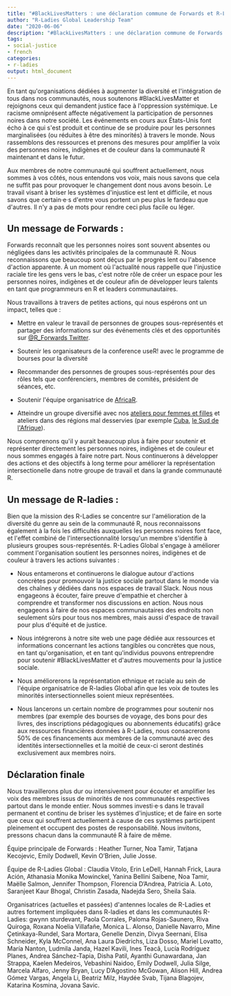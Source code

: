 ```yaml
---
title: "#BlackLivesMatters : une déclaration commune de Forwards et R-Ladies"
author: "R-Ladies Global Leadership Team"
date: "2020-06-06"
description: "#BlackLivesMatters : une déclaration commune de Forwards et R-Ladies"
tags: 
- social-justice
- french
categories:
- r-ladies
output: html_document
---
```




En tant qu'organisations dédiées à augmenter la diversité et
l'intégration de tous dans nos communautés, nous soutenons #BlackLivesMatter et rejoignons ceux qui demandent justice face à
l'oppression systémique. Le racisme omniprésent affecte négativement la participation
de personnes noires dans notre société. Les événements en cours aux États-Unis font écho à ce qui s'est produit et continue de se produire pour les personnes marginalisées (ou réduites à être des minorités) à travers le monde. 
Nous rassemblons des ressources et prenons des mesures pour amplifier la
voix des personnes noires, indigènes et de couleur dans la communauté R
maintenant et dans le futur.

Aux membres de notre communauté qui souffrent actuellement, nous
sommes à vos côtés, nous entendons vos voix, mais nous savons que cela
ne suffit pas pour provoquer le changement dont nous avons
besoin. Le travail visant à briser les systèmes d'injustice est lent et difficile, et nous savons que certain·e·s d'entre vous portent un peu plus le fardeau que d'autres. Il n'y a pas de mots pour rendre ceci plus facile ou léger.

## Un message de Forwards :

Forwards reconnaît que les personnes noires sont souvent absentes ou
négligées dans les activités principales de la communauté R. Nous
reconnaissons que beaucoup sont déçus par le progrès lent ou l'absence
d'action apparente. À un moment où l'actualité nous rappelle que l'injustice raciale tire les gens vers le bas, c'est notre rôle de
créer un espace pour les personnes noires, indigènes et de couleur
afin de développer leurs talents en tant que programmeurs en R et leaders communautaires.

Nous travaillons à travers de petites actions, qui nous espérons ont un impact, telles que :

- Mettre en valeur le travail de personnes de groupes sous-représentés
et partager des informations sur des événements clés et des opportunités
sur [\@R_Forwards Twitter](https://twitter.com/r_forwards).

- Soutenir les organisateurs de la conference useR! avec le programme de bourses pour la diversité

- Recommander des personnes de groupes sous-représentés pour des rôles
tels que conférenciers, membres de comités, président de séances,
etc.

- Soutenir l'équipe organisatrice de [AfricaR](https://africa-r.org/).

- Atteindre un groupe diversifié avec nos [ateliers pour femmes et
filles](https://forwards.github.io/blog/2019/09/22/workshops-for-women-and-girls/)
et ateliers dans des régions mal desservies (par exemple
[Cuba](https://forwards.github.io/blog/2018/07/07/havanar/), [le Sud de l'Afrique](https://forwards.github.io/blog/2020/05/25/southern-africa-project-2020/)).

Nous comprenons qu'il y aurait beaucoup plus à faire pour soutenir et
représenter directement les personnes noires, indigènes et de couleur
et nous sommes engagés à faire notre part. Nous continuerons à
développer des actions et des objectifs à long terme pour améliorer la
représentation intersectionelle dans notre groupe de travail et dans la grande communauté R.

## Un message de R-ladies :

Bien que la mission des R-Ladies se concentre sur l'amélioration de la diversité du genre au sein de la communauté R, nous reconnaissons également à la fois les difficultés auxquelles les personnes noires font face, et l'effet combiné de l'intersectionnalité lorsqu'un membre s'identifie à plusieurs groupes sous-représentés. R-Ladies Global s'engage à améliorer comment l'organisation soutient les
personnes noires, indigènes et de couleur à travers les actions suivantes :

- Nous entamerons et continuerons le dialogue autour d'actions
concrètes pour promouvoir la justice sociale partout dans le monde via des chaînes y dédiées dans nos espaces de travail Slack.
Nous nous engageons à écouter,
faire preuve d'empathie et chercher à comprendre et transformer nos
discussions en action. Nous nous engageons à faire de nos espaces communautaires
des endroits non seulement sûrs pour tous nos membres, mais aussi
d'espace de travail pour plus d'équité et de justice.

- Nous intégrerons à notre site web une page dédiée aux ressources et informations concernant les actions tangibles ou concrètes que nous, en tant qu'organisation, et en tant qu'individus pouvons entreprendre pour soutenir #BlackLivesMatter et d'autres mouvements pour la justice sociale.

- Nous améliorerons la représentation ethnique et raciale au sein de l'équipe organisatrice de R-ladies Global afin que les voix de toutes les minorités intersectionnelles soient mieux représentées.

- Nous lancerons un certain nombre de programmes pour soutenir nos membres (par exemple des bourses de voyage, des bons pour des livres, des inscriptions pédagogiques ou abonnements éducatifs) grâce aux ressources financières données à R-Ladies, nous consacrerons 50% de ces financements aux membres de la communauté avec des identités intersectionnelles et la moitié de ceux-ci seront destinés exclusivement aux membres noirs.

## Déclaration finale

Nous travaillerons plus dur ou intensivement pour écouter et amplifier les voix des membres issus de minorités de nos communautés respectives partout dans le monde entier.
Nous sommes investi·e·s dans le travail permanent et continu de briser les systèmes d'injustice; et de faire en sorte que ceux qui souffrent actuellement à cause de ces systèmes participent pleinement et occupent des postes de
responsabilité. Nous invitons, pressons chacun dans la communauté R à faire de même.

Équipe principale de Forwards : Heather Turner, Noa Tamir, Tatjana
Kecojevic, Emily Dodwell, Kevin O’Brien, Julie Josse.

Équipe de R-Ladies Global : Claudia Vitolo, Erin LeDell, Hannah Frick, Laura Ación, Athanasia Monika Mowinckel, Yanina Bellini Saibene, Noa Tamir, Maëlle Salmon, Jennifer Thompson, Florencia D’Andrea, Patricia A. Loto, Saranjeet Kaur Bhogal, Christin Zasada, Nadejda Sero, Sheila Saia. 

Organisatrices (actuelles et passées) d'antennes locales de R-Ladies et
autres fortement impliquées dans R-ladies et dans les communautés
R-Ladies: gwynn sturdevant, Paola Corrales, Paloma Rojas-Saunero, Riva Quiroga, Roxana Noelia Villafañe, Monica L. Alonso, Danielle Navarro, Mine Çetinkaya-Rundel, Sara Mortara, Genelle Denzin, Divya Seernani, Elisa Schneider, Kyla McConnel, Ana Laura Diedrichs, Liza Dosso, Mariel Lovatto, María Nanton, Ludmila Janda, Hazel Kavili, Ines Teacã, Lucía Rodríguez Planes, Andrea Sánchez-Tapia, Disha Patil, Ayanthi Gunawardana, Jan Strappa, Kaelen Medeiros, Vebashini Naidoo, Emily Dodwell, Julia Silge, Marcela Alfaro, Jenny Bryan, Lucy D’Agostino McGowan, Alison Hill, Andrea Gómez Vargas, Angela Li, Beatriz Milz, Haydée Svab, Tijana Blagojev, Katarina Kosmina, Jovana Savic.
